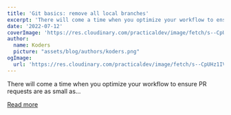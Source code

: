 ```yaml
---
title: 'Git basics: remove all local branches'
excerpt: 'There will come a time when you optimize your workflow to ensure PR requests are as small as...'
date: '2022-07-12'
coverImage: 'https://res.cloudinary.com/practicaldev/image/fetch/s--CpUHz1IV--/c_imagga_scale,f_auto,fl_progressive,h_420,q_auto,w_1000/https://dev-to-uploads.s3.amazonaws.com/uploads/articles/1tofw5ly9r48hcz0x15z.jpg'
author:
  name: Koders
  picture: "assets/blog/authors/koders.png"
ogImage:
  url: 'https://res.cloudinary.com/practicaldev/image/fetch/s--CpUHz1IV--/c_imagga_scale,f_auto,fl_progressive,h_420,q_auto,w_1000/https://dev-to-uploads.s3.amazonaws.com/uploads/articles/1tofw5ly9r48hcz0x15z.jpg'
---
```


There will come a time when you optimize your workflow to ensure PR requests are as small as...

[Read more](https://dev.to/dailydevtips1/git-basics-remove-all-local-branches-13lm)
